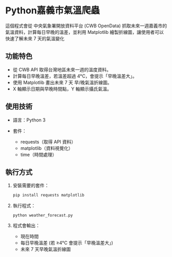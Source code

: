 # Python嘉義市氣溫爬蟲
這個程式會從 中央氣象署開放資料平台 (CWB OpenData) 抓取未來一週嘉義市的氣溫資料，計算每日早晚的溫差，並利用 Matplotlib 繪製折線圖，讓使用者可以快速了解未來 7 天的氣溫變化
## 功能特色
* 從 CWB API 取得台灣地區未來一週的溫度資料。
* 計算每日早晚溫差，若溫差超過 4°C，會提示「早晚溫差大」。
* 使用 Matplotlib 畫出未來 7 天 早/晚氣溫折線圖。
* X 軸顯示日期與早晚時間點，Y 軸顯示攝氏氣溫。

## 使用技術
* 語言：Python 3

* 套件：
  * requests（取得 API 資料）
  * matplotlib（資料視覺化）
  * time（時間處理）

## 執行方式
1. 安裝需要的套件：
    ~~~bash
    pip install requests matplotlib
    ~~~

2. 執行程式：
    ~~~
    python weather_forecast.py
    ~~~

3. 程式會輸出：
    * 現在時間
    * 每日早晚溫差 (若 ≥4°C 會提示「早晚溫差大」)
    * 未來 7 天早晚氣溫折線圖
